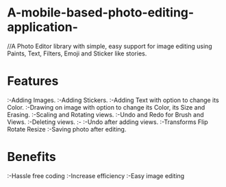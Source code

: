 # A-mobile-based-photo-editing-application-
//A Photo Editor library with simple, easy support for image editing using Paints, Text, Filters, Emoji and Sticker like stories.

# Features
:-Adding Images.
:-Adding Stickers.
:-Adding Text with option to change its Color.
:-Drawing on image with option to change its Color, its Size and Erasing.
:-Scaling and Rotating views.
:-Undo and Redo for Brush and Views.
:-Deleting views.
:-
:-Undo after adding views.
:-Transforms
   Flip
   Rotate
   Resize
:-Saving photo after editing.   

# Benefits
:-Hassle free coding
:-Increase efficiency
:-Easy image editing
